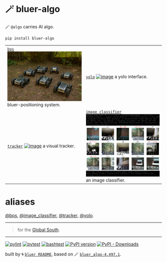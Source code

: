 # 🪄 bluer-algo

🪄 `@algo` carries AI algo.  

```bash
pip install bluer-algo
```

|   |   |
| --- | --- |
| [`bps`](./bluer_algo/docs/bps) [![image](https://github.com/kamangir/assets2/raw/main/bps/02.png?raw=true)](./bluer_algo/docs/bps) bluer-positioning system. | [`yolo`](./bluer_algo/docs/yolo) [![image](https://github.com/kamangir/assets/raw/main/swallow-debug-2025-09-16-19-53-19-4yzsp8/swallow-debug-2025-09-16-19-53-19-4yzsp8-2.gif?raw=true)](./bluer_algo/docs/yolo) a yolo interface. |
| [`tracker`](./bluer_algo/docs/tracker) [![image](https://github.com/kamangir/assets/raw/main/tracker-camshift-2025-07-16-11-07-52-4u3nu4/tracker.gif?raw=true)](./bluer_algo/docs/tracker) a visual tracker. | [`image classifier`](./bluer_algo/docs/image_classifier) [![image](https://github.com/kamangir/assets/raw/main/swallow-model-2025-07-11-15-04-03-2glcch/evaluation.png?raw=true)](./bluer_algo/docs/image_classifier) an image classifier. |

# aliases

[@bps](./bluer_algo/docs/aliases/bps.md), 
[@image_classifier](./bluer_algo/docs/aliases/image_classifier.md), 
[@tracker](./bluer_algo/docs/aliases/tracker.md), 
[@yolo](./bluer_algo/docs/aliases/yolo.md).

---

> for the [Global South](https://github.com/kamangir/bluer-south).

---


[![pylint](https://github.com/kamangir/bluer-algo/actions/workflows/pylint.yml/badge.svg)](https://github.com/kamangir/bluer-algo/actions/workflows/pylint.yml) [![pytest](https://github.com/kamangir/bluer-algo/actions/workflows/pytest.yml/badge.svg)](https://github.com/kamangir/bluer-algo/actions/workflows/pytest.yml) [![bashtest](https://github.com/kamangir/bluer-algo/actions/workflows/bashtest.yml/badge.svg)](https://github.com/kamangir/bluer-algo/actions/workflows/bashtest.yml) [![PyPI version](https://img.shields.io/pypi/v/bluer-algo.svg)](https://pypi.org/project/bluer-algo/) [![PyPI - Downloads](https://img.shields.io/pypi/dd/bluer-algo)](https://pypistats.org/packages/bluer-algo)

built by 🌀 [`bluer README`](https://github.com/kamangir/bluer-objects/tree/main/bluer_objects/README), based on 🪄 [`bluer_algo-4.497.1`](https://github.com/kamangir/bluer-algo).
